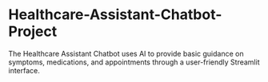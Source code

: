 # Healthcare-Assistant-Chatbot-Project
The Healthcare Assistant Chatbot uses AI to provide basic guidance on symptoms, medications, and appointments through a user-friendly Streamlit interface.

